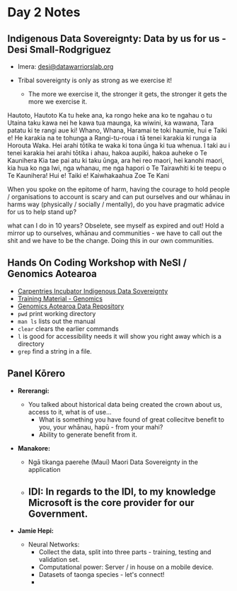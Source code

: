 # Day 2 Notes

## Indigenous Data Sovereignty: Data by us for us - Desi Small-Rodgriguez
- Imera: desi@datawarriorslab.org

- Tribal sovereignty is only as strong as we exercise it!
  - The more we exercise it, the stronger it gets, the stronger it gets the more we exercise it.

Hautoto, Hautoto
Ka tu heke ana, ka rongo heke ana ko te ngahau o tu
Utaina taku kawa nei he kawa tua maunga, ka wiwini, ka wawana, Tara patatu ki te rangi aue ki!
Whano, Whana, Haramai te toki haumie, hui e
Taiki e!
He karakia na te tohunga a Rangi-tu-roua i tā tenei karakia ki runga ia Horouta Waka. Hei arahi tōtika te waka ki tona ūnga ki tua whenua.
I taki au i tenei karakia hei arahi tōtika i ahau, hakoa aupiki, hakoa auheke o Te Kaunihera Kia tae pai atu ki taku ūnga, ara hei reo maori, hei kanohi maori, kia hua ko nga Iwi, nga whanau, me nga hapori o Te Tairawhiti ki te teepu o Te Kaunihera!
Hui e! Taiki e!
Kaiwhakaahua Zoe Te Kani

When you spoke on the epitome of harm, having the courage to hold people / organisations to account is scary and can put ourselves and our whānau in harms way (physically / socially / mentally), do you have pragmatic advice for us to help stand up?

what can I do in 10 years?
Obselete, see myself as expired and out!
Hold a mirror up to ourselves, whānau and communities - we have to call out the shit and we have to be the change.
Doing this in our own communities.


## Hands On Coding Workshop with NeSI / Genomics Aotearoa

- [Carpentries Incubator Indigenous Data Sovereignty](https://carpentries-incubator.github.io/Indigenous-Data-Sovereignty/)
- [Training Material - Genomics](https://genomicsaotearoa.github.io/IndigiDataAotearoa-IntroToShell/)
- [Genomics Aotearoa Data Repository](https://data.agdr.org.nz/)
- `pwd` print working directory
- `man ls` lists out the manual
- `clear` clears the earlier commands
- `l` is good for accessibility needs it will show you right away which is a directory
- `grep` find a string in a file.


## Panel Kōrero

- **Rererangi:**
  - You talked about historical data being created the crown about us, access to it, what is of use...
    - What is something you have found of great collecitve benefit to you, your whānau, hapū - from your mahi?
    - Ability to generate benefit from it.

- **Manakore:**
  - Ngā tikanga paerehe (Maui) Maori Data Sovereignty in the application
  - IDI: In regards to the IDI, to my knowledge Microsoft is the core provider for our Government.
    - 

- **Jamie Hepi:**
  - Neural Networks: 
     - Collect the data, split into three parts - training, testing and validation set.
     - Computational power: Server / in house on a mobile device.
     - Datasets of taonga species - let's connect!
     - 
